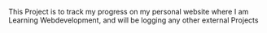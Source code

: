 This Project is to track my progress on my personal website where I am Learning Webdevelopment, and will be logging any other external Projects
